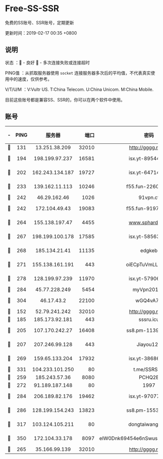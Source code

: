 # Free-SS-SSR

免费的SS账号、SSR账号，定期更新

更新时间：2019-02-17 00:35 +0800

## 说明

状态     ：🙂 - 良好 🙁 - 多次连接失败或连接超时

PING值   ：从抓取服务器使用 `socket` 连接服务器多次后的平均值，不代表真实使用中的速度，仅供参考。

V/T/U/M  ：V:Vultr US. T:China Telecom. U:China Unicom. M:China Mobile.

目前这些账号都是兼容SS、SSR的，你可以在两个软件中使用。

## 账号

|-|PING|服务器|端口|密码|加密方式|区域|V/T/U/M|
|:----:|:----:|:-----:|-----:|:----:|:----:|:----:|:----:|
|🙂|131|13.251.38.209|32010|http://gggg.rocks|chacha20|SG|7↑/7↑/6↑/6↑|
|🙂|194|198.199.97.237|16581|isx.yt-89544748|aes-256-cfb|US|9↑/9↑/9↑/9↑|
|🙂|202|162.243.134.187|19727|isx.yt-64714765|aes-256-cfb|US|9↑/9↑/9↑/9↑|
|🙂|233|139.162.11.113|10246|f55.fun-22605630|aes-256-cfb|SG|10↑/10↑/10↑/10↑|
|🙂|242|46.29.162.46|1026|91vpn.cf|rc4-md5|RU|9↓/10↑/10↑/10↑|
|🙂|242|172.104.49.43|19083|f55.fun-91979388|aes-256-cfb|SG|7↑/6↑/6↑/6↑|
|🙂|264|155.138.197.47|4455|www.sphard.com|aes-256-cfb|US|9↑/10↑/10↑/9↓|
|🙂|267|198.199.100.178|17585|isx.yt-58563488|aes-256-cfb|US|9↑/9↑/9↑/9↑|
|🙂|268|185.134.21.41|11135|edgkeb|aes-256-cfb|GB|10↑/10↑/10↑/10↑|
|🙂|271|155.138.161.191|443|oiECpTuVmLLxk4Ts|aes-256-cfb|US|3↓/10↑/10↑/9↓|
|🙂|278|128.199.97.239|11970|isx.yt-57906087|aes-256-cfb|SG|9↑/9↑/9↑/9↑|
|🙂|284|45.77.228.249|5454|myVpn2019[]|rc4-md5|GB|10↑/10↑/10↑/10↑|
|🙂|304|46.17.43.2|22100|wGQ4vA7D|aes-256-gcm|RU|5↓/10↑/10↑/10↑|
|🙂|152|52.79.241.242|32010|http://gggg.rocks|chacha20|KR|7↓/9↓/10↑/8↓|
|🙂|185|185.173.92.181|443|sssru.icu|rc4-md5|RU|10↑/9↑/8↑/10↑|
|🙂|205|107.170.242.27|16408|ss8.pm-11399606|aes-256-cfb|US|10↑/10↑/10↑/10↑|
|🙂|207|207.246.99.128|443|Jiayou123|aes-256-cfb|US|10↑/10↑/10↑/9↑|
|🙂|269|159.65.133.204|17932|isx.yt-38686443|aes-256-cfb|SG|9↑/9↑/9↑/9↑|
|🙂|331|104.233.101.250|80|t.me/SSRSUB|rc4-md5|CA|10↑/10↑/10↑/10↑|
|🙂|259|185.243.57.36|8080|PCHQ2E|rc4-md5|US|9↑/10↑/9↓/9↑|
|🙂|272|91.189.187.148|80|1997|chacha20|US|9↑/10↑/9↑/10↑|
|🙂|284|206.189.82.176|19462|isx.yt-97077080|aes-256-cfb|SG|9↑/9↑/9↑/9↑|
|🙂|286|128.199.154.243|13823|ss8.pm-15530522|aes-256-cfb|SG|10↑/10↑/10↑/10↑|
|🙂|317|103.124.105.211|80|dongtaiwang.com|aes-256-cfb|US|10↑/10↑/10↑/10↑|
|🙂|350|172.104.33.178|8097|eIW0Dnk69454e6nSwuspv9DmS201tQ0D|aes-256-cfb|SG|10↑/10↑/10↑/10↑|
|🙁|265|35.166.99.139|32010|http://gggg.rocks|chacha20|US|10↑/10↑/10↑/10↑|
